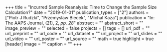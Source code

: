 +++
title = "Incurred Sample Reanalysis: Time to Change the Sample Size Calculation?"
date = "2019-01-01"
publication_types = ["2"]
authors = ["Piotr J Rudzki", "Przemyslaw Biecek", "Michal Kaza"]
publication = "In: The AAPS Journal, (21), 2, _pp. 28_"
abstract = ""
abstract_short = ""
image_preview = ""
selected = false
projects = []
tags = []
url_pdf = ""
url_preprint = ""
url_code = ""
url_dataset = ""
url_project = ""
url_slides = ""
url_video = ""
url_poster = ""
url_source = ""
math = true
highlight = true
[header]
image = ""
caption = ""
+++
